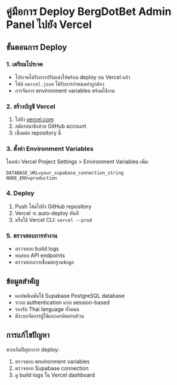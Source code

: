 # คู่มือการ Deploy BergDotBet Admin Panel ไปยัง Vercel

## ขั้นตอนการ Deploy

### 1. เตรียมโปรเจค
- โปรเจคได้รับการปรับแต่งให้พร้อม deploy บน Vercel แล้ว
- ไฟล์ `vercel.json` ได้รับการกำหนดค่าถูกต้อง
- การจัดการ environment variables พร้อมใช้งาน

### 2. สร้างบัญชี Vercel
1. ไปยัง [vercel.com](https://vercel.com)
2. สมัครสมาชิกด้วย GitHub account
3. เชื่อมต่อ repository นี้

### 3. ตั้งค่า Environment Variables
ในหน้า Vercel Project Settings > Environment Variables เพิ่ม:

```
DATABASE_URL=your_supabase_connection_string
NODE_ENV=production
```

### 4. Deploy
1. Push โค้ดไปยัง GitHub repository
2. Vercel จะ auto-deploy ทันที
3. หรือใช้ Vercel CLI: `vercel --prod`

### 5. ตรวจสอบการทำงาน
- ตรวจสอบ build logs
- ทดสอบ API endpoints
- ตรวจสอบการเชื่อมต่อฐานข้อมูล

## ข้อมูลสำคัญ
- แอปพลิเคชันใช้ Supabase PostgreSQL database
- ระบบ authentication แบบ session-based
- รองรับ Thai language ทั้งหมด
- มีระบบจัดการผู้ใช้และเครดิตครบถ้วน

## การแก้ไขปัญหา
หากเกิดปัญหาการ deploy:
1. ตรวจสอบ environment variables
2. ตรวจสอบ Supabase connection
3. ดู build logs ใน Vercel dashboard